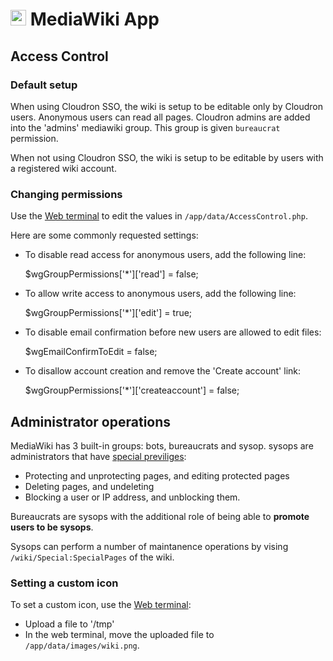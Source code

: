 # <img src="/documentation/img/mediawiki-logo.png" width="25px"> MediaWiki App

## Access Control

### Default setup

When using Cloudron SSO, the wiki is setup to be editable only by Cloudron users.
Anonymous users can read all pages. Cloudron admins are added into the 'admins'
mediawiki group. This group is given `bureaucrat` permission.

When not using Cloudron SSO, the wiki is setup to be editable by users with a
registered wiki account.

### Changing permissions

Use the [Web terminal](/documentation/apps/#web-terminal) to edit the values in
`/app/data/AccessControl.php`.

Here are some commonly requested settings:

* To disable read access for anonymous users, add the following line:

    $wgGroupPermissions['*']['read'] = false;

* To allow write access to anonymous users, add the following line:

    $wgGroupPermissions['*']['edit'] = true;

* To disable email confirmation before new users are allowed to edit files:

    $wgEmailConfirmToEdit = false;

* To disallow account creation and remove the 'Create account' link:

    $wgGroupPermissions['*']['createaccount'] = false;

## Administrator operations

MediaWiki has 3 built-in groups: bots, bureaucrats and sysop. sysops are administrators that have
[special previliges](https://www.mediawiki.org/wiki/Help:Sysops_and_permissions):

* Protecting and unprotecting pages, and editing protected pages
* Deleting pages, and undeleting
* Blocking a user or IP address, and unblocking them.

Bureaucrats are sysops with the additional role of being able to **promote users to be sysops**.

Sysops can perform a number of maintanence operations by vising `/wiki/Special:SpecialPages` of the wiki.

### Setting a custom icon

To set a custom icon, use the [Web terminal](/documentation/apps/#web-terminal):

* Upload a file to '/tmp'
* In the web terminal, move the uploaded file to `/app/data/images/wiki.png`.


